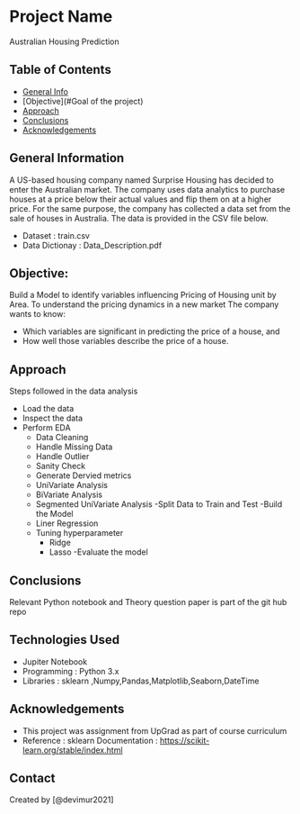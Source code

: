 # Project Name
Australian Housing Prediction


## Table of Contents
* [General Info](#general-information)
* [Objective](#Goal of the project)
* [Approach](#technologies-used)
* [Conclusions](#conclusions)
* [Acknowledgements](#acknowledgements)



## General Information

A US-based housing company named Surprise Housing has decided to enter the Australian market. The company uses data analytics to purchase houses at a price below their actual values and flip them on at a higher price. For the same purpose, the company has collected a data set from the sale of houses in Australia. The data is provided in the CSV file below.

- Dataset         : train.csv
- Data Dictionay  : Data_Description.pdf

## Objective:
Build a Model to identify variables influencing Pricing of Housing unit by Area. To understand the pricing dynamics in a new market
The company wants to know:

- Which variables are significant in predicting the price of a house, and
- How well those variables describe the price of a house.

## Approach
Steps followed in the data analysis
- Load the data
- Inspect the data
- Perform EDA
  - Data Cleaning
  - Handle Missing Data
  - Handle Outlier
  - Sanity Check
  - Generate Dervied metrics
  - UniVariate Analysis
  - BiVariate Analysis
  - Segmented UniVariate Analysis
 -Split Data to Train and Test
 -Build the Model 
  - Liner Regression
  - Tuning hyperparameter 
      - Ridge
      - Lasso
  -Evaluate the model
 
## Conclusions
Relevant Python notebook and Theory question paper is part of the git hub repo


## Technologies Used
- Jupiter Notebook
- Programming : Python 3.x
- Libraries : sklearn ,Numpy,Pandas,Matplotlib,Seaborn,DateTime


## Acknowledgements
- This project was assignment from UpGrad as part of course curriculum
- Reference : sklearn Documentation : https://scikit-learn.org/stable/index.html


## Contact
Created by [@devimur2021] 


